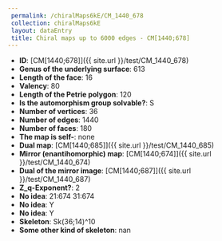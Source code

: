 ```yaml
--- 
 permalink: /chiralMaps6kE/CM_1440_678 
 collection: chiralMaps6kE
 layout: dataEntry
 title: Chiral maps up to 6000 edges - CM[1440;678]
---
```


- **ID**: [CM[1440;678]]({{ site.url }}/test/CM_1440_678)
- **Genus of the underlying surface**: 613
- **Length of the face**: 16
- **Valency**: 80
- **Length of the Petrie polygon**: 120
- **Is the automorphism group solvable?**: S
- **Number of vertices**: 36
- **Number of edges**: 1440
- **Number of faces**: 180
- **The map is self-**: none
- **Dual map**: [CM[1440;685]]({{ site.url }}/test/CM_1440_685)
- **Mirror (enantihomorphic) map**: [CM[1440;674]]({{ site.url }}/test/CM_1440_674)
- **Dual of the mirror image**: [CM[1440;687]]({{ site.url }}/test/CM_1440_687)
- **Z_q-Exponent?**: 2
- **No idea**:  21:674 31:674
- **No idea**: Y
- **No idea**: Y
- **Skeleton**: Sk(36;14)^10
- **Some other kind of skeleton**: nan

